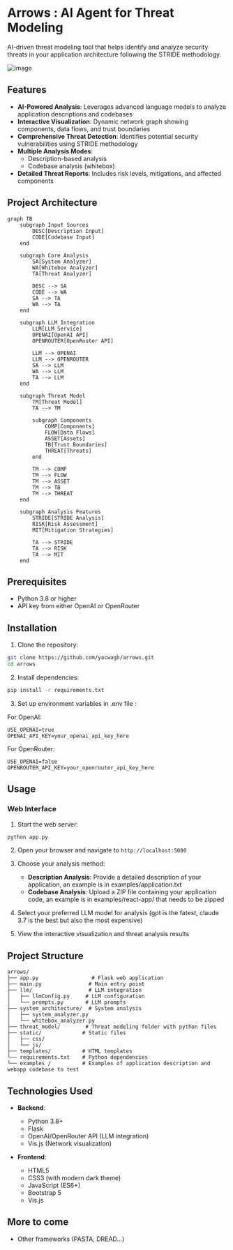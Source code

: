 # Arrows : AI Agent for Threat Modeling

AI-driven threat modeling tool that helps identify and analyze security threats in your application architecture following the STRIDE methodology.

![image](https://github.com/user-attachments/assets/4bd29871-a032-40f8-9dea-d1bd03acfdb1)

## Features

- **AI-Powered Analysis**: Leverages advanced language models to analyze application descriptions and codebases
- **Interactive Visualization**: Dynamic network graph showing components, data flows, and trust boundaries
- **Comprehensive Threat Detection**: Identifies potential security vulnerabilities using STRIDE methodology
- **Multiple Analysis Modes**:
  - Description-based analysis
  - Codebase analysis (whitebox)
- **Detailed Threat Reports**: Includes risk levels, mitigations, and affected components

## Project Architecture

```mermaid
graph TB
    subgraph Input Sources
        DESC[Description Input]
        CODE[Codebase Input]
    end

    subgraph Core Analysis
        SA[System Analyzer]
        WA[Whitebox Analyzer]
        TA[Threat Analyzer]
        
        DESC --> SA
        CODE --> WA
        SA --> TA
        WA --> TA
    end

    subgraph LLM Integration
        LLM[LLM Service]
        OPENAI[OpenAI API]
        OPENROUTER[OpenRouter API]
        
        LLM --> OPENAI
        LLM --> OPENROUTER
        SA --> LLM
        WA --> LLM
        TA --> LLM
    end

    subgraph Threat Model
        TM[Threat Model]
        TA --> TM
        
        subgraph Components
            COMP[Components]
            FLOW[Data Flows]
            ASSET[Assets]
            TB[Trust Boundaries]
            THREAT[Threats]
        end
        
        TM --> COMP
        TM --> FLOW
        TM --> ASSET
        TM --> TB
        TM --> THREAT
    end

    subgraph Analysis Features
        STRIDE[STRIDE Analysis]
        RISK[Risk Assessment]
        MIT[Mitigation Strategies]
        
        TA --> STRIDE
        TA --> RISK
        TA --> MIT
    end
```

## Prerequisites

- Python 3.8 or higher
- API key from either OpenAI or OpenRouter

## Installation

1. Clone the repository:
```bash
git clone https://github.com/yacwagh/arrows.git
cd arrows
```

2. Install dependencies:
```bash
pip install -r requirements.txt
```

3. Set up environment variables in .env file :

For OpenAI:
```
USE_OPENAI=true
OPENAI_API_KEY=your_openai_api_key_here
```

For OpenRouter:
```
USE_OPENAI=false
OPENROUTER_API_KEY=your_openrouter_api_key_here
```

## Usage

### Web Interface

1. Start the web server:
```bash
python app.py
```

2. Open your browser and navigate to `http://localhost:5000`

3. Choose your analysis method:
   - **Description Analysis**: Provide a detailed description of your application, an example is in examples/application.txt
   - **Codebase Analysis**: Upload a ZIP file containing your application code, an example is in examples/react-app/ that needs to be zipped

4. Select your preferred LLM model for analysis (gpt is the fatest, claude 3.7 is the best but also the most expensive)

5. View the interactive visualization and threat analysis results

## Project Structure

```
arrows/
├── app.py                 # Flask web application
├── main.py               # Main entry point
├── llm/                  # LLM integration
│   ├── llmConfig.py     # LLM configuration
│   └── prompts.py       # LLM prompts
├── system_architecture/  # System analysis
│   ├── system_analyzer.py
│   └── whitebox_analyzer.py
├── threat_model/        # Threat modeling folder with python files
├── static/             # Static files
│   ├── css/
│   └── js/
├── templates/          # HTML templates
└── requirements.txt    # Python dependencies
└── examples /          # Examples of application description and webapp codebase to test
```

## Technologies Used

- **Backend**:
  - Python 3.8+
  - Flask
  - OpenAI/OpenRouter API (LLM integration)
  - Vis.js (Network visualization)

- **Frontend**:
  - HTML5
  - CSS3 (with modern dark theme)
  - JavaScript (ES6+)
  - Bootstrap 5
  - Vis.js

## More to come

- Other frameworks (PASTA, DREAD...)
